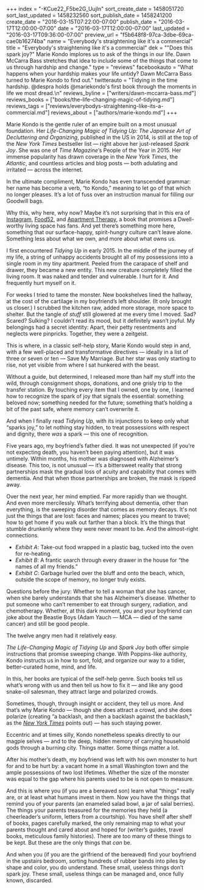 +++
index = "-KCue22_F5be2G_Uujln"
sort_create_date = 1458051720
sort_last_updated = 1458232560
sort_publish_date = 1458241200
create_date = "2016-03-15T07:22:00-07:00"
publish_date = "2016-03-17T12:00:00-07:00"
date = "2016-03-17T12:00:00-07:00"
last_updated = "2016-03-17T09:36:00-07:00"
preview_url = "f5b648f8-97ca-3dbe-69ca-cae0b16274ba"
name = "Everybody's straightening like it's a commercial"
title = "Everybody's straightening like it's a commercial"
dek = "\"Does this spark joy?\" Marie Kondo implores us to ask of the things in our life. Dawn McCarra Bass stretches that idea to include some of the things that come to us through hardship and change."
type = "reviews"
facebookauto = "What happens when your hardship makes your life untidy? Dawn McCarra Bass turned to Marie Kondo to find out."
twitterauto = "Tidying in the time hardship. @despra holds @mariekondo's first book through the moments in life we most dread.\n"
reviews_byline = ["writers/dawn-mccarra-bass.md"]
reviews_books = ["books/the-life-changing-magic-of-tidying.md"]
reviews_tags = ["reviews/everybodys-straightening-like-its-a-commercial.md"]
reviews_about = ["authors/marie-kondo.md"]
+++

Marie Kondo is the gentle ruler of an empire built on a most unusual foundation. Her _Life-Changing Magic of Tidying Up: The Japanese Art of Decluttering and Organizing_, published in the US in 2014, is still at the top of the _New York Times_ bestseller list &mdash; right above her just-released _Spark Joy_. She was one of _Time Magazine_’s People of the Year in 2015. Her immense popularity has drawn coverage in the _New York Times_, the _Atlantic_, and countless articles and blog posts &mdash; both adulating and irritated &mdash; across the internet.

In the ultimate compliment, Marie Kondo has even transcended grammar: her name has become a verb, “to Kondo,” meaning to let go of that which no longer pleases. It’s a lot of fuss over an instruction manual for filling our Goodwill bags. 

Why this, why here, why now? Maybe it’s not surprising that in this era of [Instagram](https://www.instagram.com "Instagram"), [Food52](http://food52.com "Food52 - Food community, recipes, kitchen &amp; home products, and cooking contests."), and [Apartment Therapy](http://www.apartmenttherapy.com "Apartment Therapy | Saving the world, one room at a time"), a book that promises a Dwell-worthy living space has fans. And yet there’s something more here, something that our surface-happy, spirit-hungry culture can’t leave alone. Something less about what we own, and more about what owns us.

<div class="break"></div>

I first encountered _Tidying Up_ in early 2015. In the middle of the journey of my life, a string of unhappy accidents brought all of my possessions into a single room in my tiny apartment. Peeled from the carapace of shelf and drawer, they became a new entity. This new creature completely filled the living room. It was naked and tender and vulnerable. I hurt for it. And frequently hurt myself on it.

For weeks I tried to tame the monster. New bookshelves lined the hallway, at the cost of the cartilage in my boyfriend’s left shoulder. (It only brought us closer.) I scrubbed the kitchen raw, added more storage, more space to shelter. But the tangle of _stuff_ still glowered at me every time I moved. Sad? Scared? Sulking? I couldn’t read its mood, but it definitely wasn’t joyful.  My belongings had a secret identity: Apart, their petty resentments and neglects were pinpricks. Together, they were a zeitgeist.

This is where, in a classic self-help story, Marie Kondo would step in and, with a few well-placed and transformative directives &mdash; ideally in a list of three or seven or ten &mdash; Save My Marriage. But her star was only starting to rise, not yet visible from where I sat hunkered with the beast.

Without a guide, but determined, I released more than half my stuff into the wild, through consignment shops, donations, and one grisly trip to the transfer station. By touching every item that I owned, one by one, I learned how to recognize the spark of joy that signals the essential: something beloved now; something needed for the future; something that’s holding a bit of the past safe, where memory can’t overwrite it.

And when I finally read _Tidying Up_, with its injunctions to keep only what “sparks joy,” to let nothing stay hidden, to treat possessions with respect and dignity, there _was_ a spark &mdash; this one of recognition.

<div class="break"></div>

Five years ago, my boyfriend’s father died. It was not unexpected (if you’re not expecting death, you haven’t been paying attention), but it was untimely. Within months, his mother was diagnosed with Alzheimer’s disease. This too, is not unusual &mdash; it’s a bittersweet reality that strong partnerships mask the gradual loss of acuity and capability that comes with dementia. And that when those partnerships are broken, the mask is ripped away.

Over the next year, her mind emptied. Far more rapidly than we thought. And even more mercilessly. What’s terrifying about dementia, other than everything, is the sweeping disorder that comes as memory decays. It's not just the things that are lost: faces and names; places you meant to travel; how to get home if you walk out farther than a block. It’s the things that stumble drunkenly where they were never meant to be. And the almost-right connections.

* _Exhibit A_: Take-out food wrapped in a plastic bag, tucked into the oven for re-heating.
* _Exhibit B_: A frantic search through every drawer in the house for “the names of all my friends.”
* _Exhibit C_: Garbage hurled over the bluff and onto the beach, which, outside the scope of memory, no longer truly exists.

Questions before the jury: Whether to tell a woman that she has cancer, when she barely understands that she has Alzheimer’s disease. Whether to put someone who can’t remember to eat through surgery, radiation, and chemotherapy. Whether, at this dark moment, you and your boyfriend can joke about the Beastie Boys (Adam Yauch &mdash; MCA &mdash; died of the same cancer) and still be good people.

The twelve angry men had it relatively easy.

<div class="break"></div>

_The Life-Changing Magic of Tidying Up_ and _Spark Joy_ both offer simple instructions that promise sweeping change. With Poppins-like authority, Kondo instructs us in how to sort, fold, and organize our way to a tidier, better-curated home, mind, and life.

In this, her books are typical of the self-help genre. Such books tell us what’s wrong with us and then tell us how to fix it &mdash; and like any good snake-oil salesman, they attract large and polarized crowds.

Sometimes, though, through insight or accident, they tell us more. And that’s why Marie Kondo &mdash; though she does attract a crowd, and she does polarize (creating “a backlash, and then a backlash against the backlash,” as the [_New York Times_](http://www.nytimes.com/2016/01/24/fashion/marie-kondo-spark-joy.html "None") points out) &mdash; has such staying power.

Eccentric and at times silly, Kondo nonetheless speaks directly to our magpie selves &mdash; and to the deep, hidden memory of carrying household gods through a burning city. Things matter. Some things matter a lot.

<div class="break"></div>

After his mother’s death, my boyfriend was left with his own monster to hurt for and to be hurt by: a vacant home in a small Washington town and the ample possessions of two lost lifetimes. Whether the size of the monster was equal to the gap where his parents used to be is not open to measure.

And this is where you (if you are a bereaved son) learn what “things” really are, or at least what humans invest in them. Now you have the things that remind you of your parents (an enameled salad bowl, a jar of salal berries). The things your parents treasured for the memories they held (a cheerleader’s uniform, letters from a courtship). You have shelf after shelf of books, pages carefully marked, the only remaining map to what your parents thought and cared about and hoped for (writer’s guides, travel books, meticulous family histories). There are too many of these things to be kept. But these are the only things that _can_ be.

And when you (if you are the girlfriend of the bereaved) find your boyfriend in the upstairs bedroom, sorting hundreds of rubber bands into piles by shape and color, you do understand. These small, useless things don’t spark joy. These small, useless things can be managed and, once fully known, discarded.
